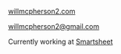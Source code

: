 [willmcpherson2.com](http://willmcpherson2.com)

[willmcpherson2@gmail.com](mailto:willmcpherson2@gmail.com)

Currently working at [Smartsheet](https://github.com/smartsheet)
